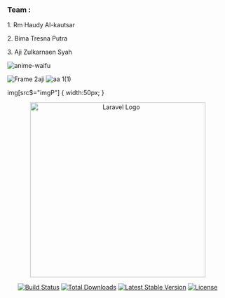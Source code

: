 <h3>Team :</h3>
<p>1. Rm Haudy Al-kautsar</p>
<p>2. Bima Tresna Putra</p>
<p>3. Aji Zulkarnaen Syah</p>

![anime-waifu](https://user-images.githubusercontent.com/108568814/216241389-b930651f-d618-4810-9fe4-4678ce008d7d.gif)



![Frame 2aji](https://user-images.githubusercontent.com/108568814/216242580-20b6cee7-efc4-4157-8e13-7da4a9a18bba.png?style=imgP)
![aa 1(1)](https://user-images.githubusercontent.com/108568814/216242624-e81c3c6a-e050-449b-85a7-9124e1384f6e.jpg?style=imgP)

img[src$="imgP"] {
  width:50px;
}



<p align="center"><a href="https://laravel.com" target="_blank"><img src="https://raw.githubusercontent.com/laravel/art/master/logo-lockup/5%20SVG/2%20CMYK/1%20Full%20Color/laravel-logolockup-cmyk-red.svg" width="400" alt="Laravel Logo"></a></p>

<p align="center">
<a href="https://github.com/laravel/framework/actions"><img src="https://github.com/laravel/framework/workflows/tests/badge.svg" alt="Build Status"></a>
<a href="https://packagist.org/packages/laravel/framework"><img src="https://img.shields.io/packagist/dt/laravel/framework" alt="Total Downloads"></a>
<a href="https://packagist.org/packages/laravel/framework"><img src="https://img.shields.io/packagist/v/laravel/framework" alt="Latest Stable Version"></a>
<a href="https://packagist.org/packages/laravel/framework"><img src="https://img.shields.io/packagist/l/laravel/framework" alt="License"></a>
</p>


